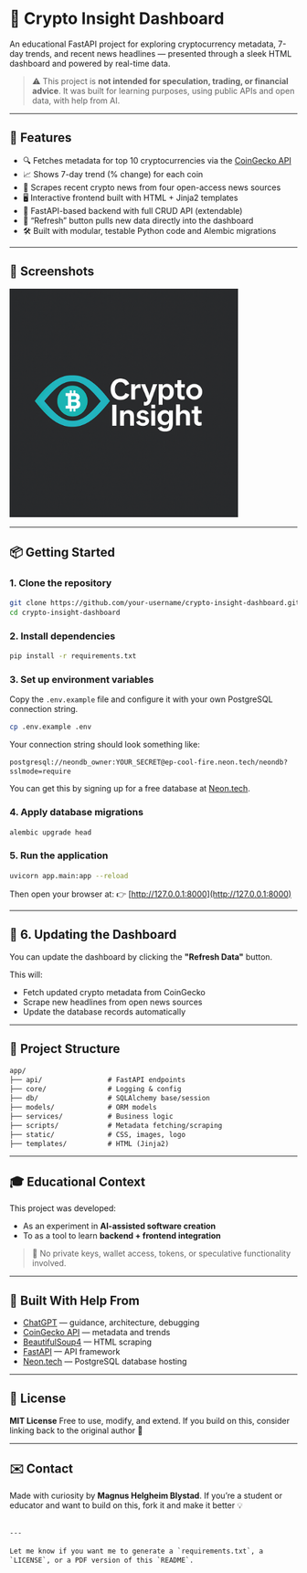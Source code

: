 # 🧠 Crypto Insight Dashboard

An educational FastAPI project for exploring cryptocurrency metadata, 7-day trends, and recent news headlines — presented through a sleek HTML dashboard and powered by real-time data.

> ⚠️ This project is **not intended for speculation, trading, or financial advice**. It was built for learning purposes, using public APIs and open data, with help from AI.

---

## 🚀 Features

- 🔍 Fetches metadata for top 10 cryptocurrencies via the [CoinGecko API](https://www.coingecko.com/en/api)
- 📈 Shows 7-day trend (% change) for each coin
- 📰 Scrapes recent crypto news from four open-access news sources
- 🖥️ Interactive frontend built with HTML + Jinja2 templates
- 🧠 FastAPI-based backend with full CRUD API (extendable)
- 🔄 “Refresh” button pulls new data directly into the dashboard
- 🛠 Built with modular, testable Python code and Alembic migrations

---

## 🧪 Screenshots

<img src="https://github.com/mblystad/CryptoFastApiEDUVER/blob/master/app/static/logo.png" width="400" alt="Dashboard preview">

---

## 📦 Getting Started

### 1. Clone the repository

```bash
git clone https://github.com/your-username/crypto-insight-dashboard.git
cd crypto-insight-dashboard
````

### 2. Install dependencies

```bash
pip install -r requirements.txt
```

### 3. Set up environment variables

Copy the `.env.example` file and configure it with your own PostgreSQL connection string.

```bash
cp .env.example .env
```

Your connection string should look something like:

```
postgresql://neondb_owner:YOUR_SECRET@ep-cool-fire.neon.tech/neondb?sslmode=require
```

You can get this by signing up for a free database at [Neon.tech](https://neon.tech).

### 4. Apply database migrations

```bash
alembic upgrade head
```

### 5. Run the application

```bash
uvicorn app.main:app --reload
```

Then open your browser at:
👉 [http://127.0.0.1:8000](http://127.0.0.1:8000)

---

## 🔄 6. Updating the Dashboard

You can update the dashboard by clicking the **"Refresh Data"** button.

This will:

* Fetch updated crypto metadata from CoinGecko
* Scrape new headlines from open news sources
* Update the database records automatically

---

## 📂 Project Structure

```text
app/
├── api/                # FastAPI endpoints
├── core/               # Logging & config
├── db/                 # SQLAlchemy base/session
├── models/             # ORM models
├── services/           # Business logic
├── scripts/            # Metadata fetching/scraping
├── static/             # CSS, images, logo
├── templates/          # HTML (Jinja2)
```

---

## 🎓 Educational Context

This project was developed:

* As an experiment in **AI-assisted software creation**
* To as a tool to learn **backend + frontend integration**
  

> 🔐 No private keys, wallet access, tokens, or speculative functionality involved.

---

## 🤖 Built With Help From

* [ChatGPT](https://chat.openai.com) — guidance, architecture, debugging
* [CoinGecko API](https://www.coingecko.com/en/api) — metadata and trends
* [BeautifulSoup4](https://pypi.org/project/beautifulsoup4/) — HTML scraping
* [FastAPI](https://fastapi.tiangolo.com/) — API framework
* [Neon.tech](https://neon.tech/) — PostgreSQL database hosting

---

## 📜 License

**MIT License**
Free to use, modify, and extend.
If you build on this, consider linking back to the original author 🙏

---

## ✉️ Contact

Made with curiosity by **Magnus Helgheim Blystad**.
If you’re a student or educator and want to build on this, fork it and make it better 💡

```

---

Let me know if you want me to generate a `requirements.txt`, a `LICENSE`, or a PDF version of this `README`.
```
